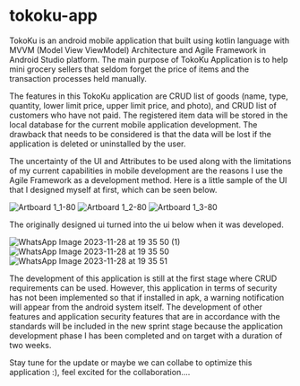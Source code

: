 # tokoku-app

TokoKu is an android mobile application that built using kotlin language with MVVM (Model View ViewModel) Architecture and Agile Framework in Android Studio platform. The main purpose of TokoKu Application is to help mini grocery sellers that seldom forget the price of items and the transaction processes held manually.

The features in this TokoKu application are CRUD list of goods (name, type, quantity, lower limit price, upper limit price, and photo), and CRUD list of customers who have not paid. The registered item data will be stored in the local database for the current mobile application development. The drawback that needs to be considered is that the data will be lost if the application is deleted or uninstalled by the user.

The uncertainty of the UI and Attributes to be used along with the limitations of my current capabilities in mobile development are the reasons I use the Agile Framework as a development method. Here is a little sample of the UI that I designed myself at first, which can be seen below.

![Artboard 1_1-80](https://github.com/TeddyAristan/tokoku-app/assets/53167369/e1c35700-bb22-4949-abdc-6a5836a92178)
![Artboard 1_2-80](https://github.com/TeddyAristan/tokoku-app/assets/53167369/b90c1eb5-2a83-44ef-a629-5689ea863ffd)
![Artboard 1_3-80](https://github.com/TeddyAristan/tokoku-app/assets/53167369/d9d89d4c-6e6f-4f95-8813-742dabe2e79b)

The originally designed ui turned into the ui below when it was developed.

![WhatsApp Image 2023-11-28 at 19 35 50 (1)](https://github.com/TeddyAristan/tokoku-app/assets/53167369/908a9077-baf6-4153-adde-10433355735c)
![WhatsApp Image 2023-11-28 at 19 35 50](https://github.com/TeddyAristan/tokoku-app/assets/53167369/b3199666-125a-4e6c-94b0-27b241db448a)
![WhatsApp Image 2023-11-28 at 19 35 51](https://github.com/TeddyAristan/tokoku-app/assets/53167369/cb695efa-58fd-4496-a3a3-3075b7895114)

The development of this application is still at the first stage where CRUD requirements can be used. However, this application in terms of security has not been implemented so that if installed in apk, a warning notification will appear from the android system itself. The development of other features and application security features that are in accordance with the standards will be included in the new sprint stage because the application development phase I has been completed and on target with a duration of two weeks.

Stay tune for the update or maybe we can collabe to optimize this application :), feel excited for the collaboration....
